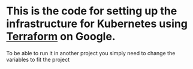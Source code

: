 # This is the code for setting up the infrastructure for Kubernetes using [Terraform](https://www.terraform.io/) on Google.

To be able to run it in another project you simply need to change the variables to fit the project
